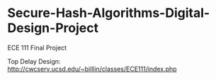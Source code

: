 # Secure-Hash-Algorithms-Digital-Design-Project
ECE 111 Final Project

Top Delay Design:
http://cwcserv.ucsd.edu/~billlin/classes/ECE111/index.php
